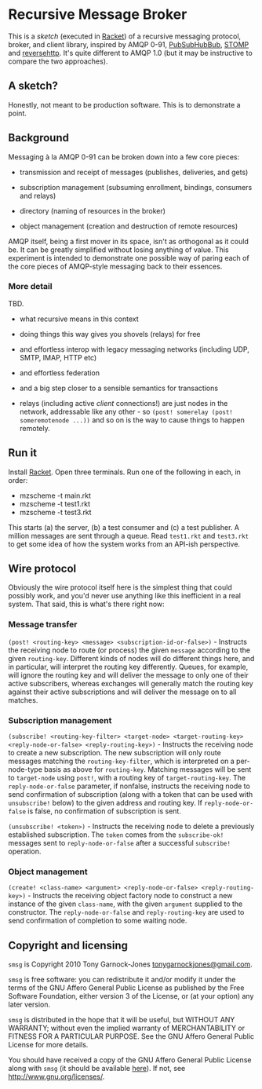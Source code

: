 # Recursive Message Broker

This is a *sketch* (executed in [Racket](http://racket-lang.org/)) of
a recursive messaging protocol, broker, and client library, inspired
by AMQP 0-91, [PubSubHubBub](http://code.google.com/p/pubsubhubbub/),
[STOMP](http://stomp.github.com/) and
[reversehttp](http://reversehttp.net/). It's quite different to AMQP
1.0 (but it may be instructive to compare the two approaches).

## A sketch?

Honestly, not meant to be production software. This is to demonstrate
a point.

## Background

Messaging à la AMQP 0-91 can be broken down into a few core pieces:

 - transmission and receipt of messages (publishes, deliveries, and gets)

 - subscription management (subsuming enrollment, bindings, consumers and relays)

 - directory (naming of resources in the broker)

 - object management (creation and destruction of remote resources)

AMQP itself, being a first mover in its space, isn't as orthogonal as
it could be. It can be greatly simplified without losing anything of
value. This experiment is intended to demonstrate one possible way of
paring each of the core pieces of AMQP-style messaging back to their
essences.

### More detail

TBD.

 - what recursive means in this context
 - doing things this way gives you shovels (relays) for free
 - and effortless interop with legacy messaging networks (including UDP, SMTP, IMAP, HTTP etc)
 - and effortless federation
 - and a big step closer to a sensible semantics for transactions

 - relays (including active *client* connections!) are just nodes in
   the network, addressable like any other - so `(post! somerelay
   (post! someremotenode ...))` and so on is the way to cause things
   to happen remotely.

## Run it

Install [Racket](http://racket-lang.org/). Open three terminals. Run
one of the following in each, in order:

 - mzscheme -t main.rkt
 - mzscheme -t test1.rkt
 - mzscheme -t test3.rkt

This starts (a) the server, (b) a test consumer and (c) a test
publisher. A million messages are sent through a queue. Read
`test1.rkt` and `test3.rkt` to get some idea of how the system works
from an API-ish perspective.

## Wire protocol

Obviously the wire protocol itself here is the simplest thing that
could possibly work, and you'd never use anything like this
inefficient in a real system. That said, this is what's there right
now:

### Message transfer

`(post! <routing-key> <message> <subscription-id-or-false>)` -
Instructs the receiving node to route (or process) the given `message`
according to the given `routing-key`. Different kinds of nodes will do
different things here, and in particular, will interpret the routing
key differently. Queues, for example, will ignore the routing key and
will deliver the message to only one of their active subscribers,
whereas exchanges will generally match the routing key against their
active subscriptions and will deliver the message on to all matches.

### Subscription management

`(subscribe! <routing-key-filter> <target-node> <target-routing-key>
<reply-node-or-false> <reply-routing-key>)` - Instructs the receiving
node to create a new subscription. The new subscription will only
route messages matching the `routing-key-filter`, which is interpreted
on a per-node-type basis as above for `routing-key`. Matching messages
will be sent to `target-node` using `post!`, with a routing key of
`target-routing-key`. The `reply-node-or-false` parameter, if
nonfalse, instructs the receiving node to send confirmation of
subscription (along with a token that can be used with `unsubscribe!`
below) to the given address and routing key. If `reply-node-or-false`
is false, no confirmation of subscription is sent.

`(unsubscribe! <token>)` - Instructs the receiving node to delete a
previously established subscription. The `token` comes from the
`subscribe-ok!` messages sent to `reply-node-or-false` after a
successful `subscribe!` operation.

### Object management

`(create! <class-name> <argument> <reply-node-or-false>
<reply-routing-key>)` - Instructs the receiving object factory node to
construct a new instance of the given `class-name`, with the given
`argument` supplied to the constructor. The `reply-node-or-false` and
`reply-routing-key` are used to send confirmation of completion to
some waiting node.

## Copyright and licensing

`smsg` is Copyright 2010 Tony Garnock-Jones <tonygarnockjones@gmail.com>.

`smsg` is free software: you can redistribute it and/or modify it
under the terms of the GNU Affero General Public License as published
by the Free Software Foundation, either version 3 of the License, or
(at your option) any later version.

`smsg` is distributed in the hope that it will be useful, but WITHOUT
ANY WARRANTY; without even the implied warranty of MERCHANTABILITY or
FITNESS FOR A PARTICULAR PURPOSE.  See the GNU Affero General Public
License for more details.

You should have received a copy of the GNU Affero General Public
License along with `smsg` (it should be available [here](agpl.txt)).
If not, see <http://www.gnu.org/licenses/>.

